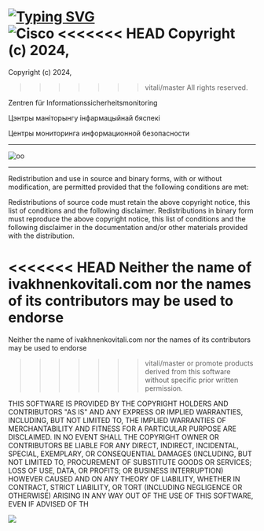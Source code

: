 [![Typing SVG](https://readme-typing-svg.herokuapp.com?color=%2336BCF7&lines=Final+project)](https://git.io/typing-svg)  
![Cisco](https://github.com/ivakhnenkovitali/SOK_2/assets/141067997/c04d3939-ad5d-448c-a2f2-3a6c759fbf47)
<<<<<<< HEAD
Copyright (c) 2024,   
=======
Copyright (c) 2024,
>>>>>>> vitali/master
All rights reserved.
>>>>>>> 
Zentren für Informationssicherheitsmonitoring

Цэнтры маніторынгу інфармацыйнай бяспекі

Центры мониторинга информационной безопасности  
___________________________________
![оо](https://github.com/user-attachments/assets/aba878e9-4de1-45ff-a79e-bd8d083c9b94)
_______________________________

Redistribution and use in source and binary forms, with or without
modification, are permitted provided that the following conditions are met:

Redistributions of source code must retain the above copyright notice, this list of
conditions and the following disclaimer. Redistributions in binary form must reproduce
the above copyright notice, this list of conditions and the following disclaimer in
the documentation and/or other materials provided with the distribution.

<<<<<<< HEAD
Neither the name of ivakhnenkovitali.com   nor the names of its contributors may be used to endorse
=======
Neither the name of ivakhnenkovitali.com nor the names of its contributors may be used to endorse
>>>>>>> vitali/master
or promote products derived from this software without specific prior written
permission.

THIS SOFTWARE IS PROVIDED BY THE COPYRIGHT HOLDERS AND CONTRIBUTORS "AS IS" AND ANY
EXPRESS OR IMPLIED WARRANTIES, INCLUDING, BUT NOT LIMITED TO, THE IMPLIED WARRANTIES
OF MERCHANTABILITY AND FITNESS FOR A PARTICULAR PURPOSE ARE DISCLAIMED. IN NO EVENT
SHALL THE COPYRIGHT OWNER OR CONTRIBUTORS BE LIABLE FOR ANY DIRECT, INDIRECT,
INCIDENTAL, SPECIAL, EXEMPLARY, OR CONSEQUENTIAL DAMAGES (INCLUDING, BUT NOT LIMITED
TO, PROCUREMENT OF SUBSTITUTE GOODS OR SERVICES; LOSS OF USE, DATA, OR PROFITS; OR
BUSINESS INTERRUPTION) HOWEVER CAUSED AND ON ANY THEORY OF LIABILITY, WHETHER IN
CONTRACT, STRICT LIABILITY, OR TORT (INCLUDING NEGLIGENCE OR OTHERWISE) ARISING IN ANY
WAY OUT OF THE USE OF THIS SOFTWARE, EVEN IF ADVISED OF TH

![](../../1.png)
